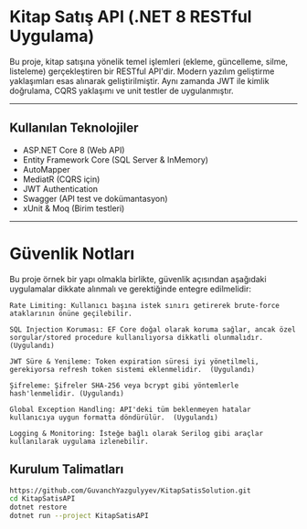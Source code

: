 #  Kitap Satış API (.NET 8 RESTful Uygulama)

Bu proje, kitap satışına yönelik temel işlemleri (ekleme, güncelleme, silme, listeleme) gerçekleştiren bir RESTful API'dir. 
Modern yazılım geliştirme yaklaşımları esas alınarak geliştirilmiştir. Aynı zamanda JWT ile kimlik doğrulama, CQRS yaklaşımı ve unit testler de uygulanmıştır.

---

##  Kullanılan Teknolojiler

- ASP.NET Core 8 (Web API)
- Entity Framework Core (SQL Server & InMemory)
- AutoMapper
- MediatR (CQRS için)
- JWT Authentication
- Swagger (API test ve dokümantasyon)
- xUnit & Moq (Birim testleri)

---

# Güvenlik Notları

Bu proje örnek bir yapı olmakla birlikte, güvenlik açısından aşağıdaki uygulamalar dikkate alınmalı ve gerektiğinde entegre edilmelidir:

    Rate Limiting: Kullanıcı başına istek sınırı getirerek brute-force ataklarının önüne geçilebilir.

    SQL Injection Koruması: EF Core doğal olarak koruma sağlar, ancak özel sorgular/stored procedure kullanılıyorsa dikkatli olunmalıdır.  (Uygulandı)

    JWT Süre & Yenileme: Token expiration süresi iyi yönetilmeli, gerekiyorsa refresh token sistemi eklenmelidir.  (Uygulandı)

    Şifreleme: Şifreler SHA-256 veya bcrypt gibi yöntemlerle hash'lenmelidir. (Uygulandı)

    Global Exception Handling: API'deki tüm beklenmeyen hatalar kullanıcıya uygun formatta döndürülür.  (Uygulandı)

    Logging & Monitoring: İsteğe bağlı olarak Serilog gibi araçlar kullanılarak uygulama izlenebilir. 

##  Kurulum Talimatları

```bash
https://github.com/GuvanchYazgulyyev/KitapSatisSolution.git
cd KitapSatisAPI
dotnet restore
dotnet run --project KitapSatisAPI


